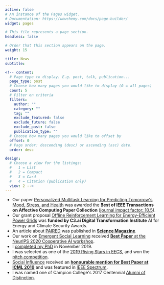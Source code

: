```yaml
---
active: false
# An instance of the Pages widget.
# Documentation: https://wowchemy.com/docs/page-builder/
widget: pages

# This file represents a page section.
headless: false

# Order that this section appears on the page.
weight: 15

title: News
subtitle:

<!-- content:
  # Page type to display. E.g. post, talk, publication...
  page_type: post
  # Choose how many pages you would like to display (0 = all pages)
  count: 5
  # Filter on criteria
  filters:
    author: ""
    category: ""
    tag: ""
    exclude_featured: false
    exclude_future: false
    exclude_past: false
    publication_type: ""
  # Choose how many pages you would like to offset by
  offset: 0
  # Page order: descending (desc) or ascending (asc) date.
  order: desc

design:
  # Choose a view for the listings:
  #   1 = List
  #   2 = Compact
  #   3 = Card
  #   4 = Citation (publication only)
  view: 2 -->
---
```

* Our paper [Personalized Multitask Learning for Predicting Tomorrow's Mood, Stress, and Health](./publication/personalized-multitask-learning-for-predicting-tomorrows-mood-stress-a/) was awarded the **Best of IEEE Transactions on Affective Computing Paper Collection** ([journal impact factor: 10.5](https://ieeexplore.ieee.org/xpl/RecentIssue.jsp?punumber=5165369)).
* Our grant proposal [Offline Reinforcement Learning for Energy-Efficient Power Grids](https://c3dti.ai/c3-announces-energy-climate-awards/) was **funded by C3.ai Digital Transformation Institute** AI for Energy and Climate Security Awards.
* An article about [PAIRED](./publication/paired/) was published in [**Science Magazine**](https://www.sciencemag.org/news/2021/01/who-needs-teacher-artificial-intelligence-designs-lesson-plans-itself).
* Our work on [Emergent Social Learning](./publication/learning-social-learning/) received [**Best Paper** at the NeurIPS 2020 Cooperative AI workshop](https://www.cooperativeai.com/neurips-2020/workshop-papers).
* I [completed my PhD](./publication/social-and-affective-machine-learning/) in November 2019. 
* I was selected as one of the [2019 Rising Stars in EECS](https://www.eecs.mit.edu/news-events/announcements/mits-rising-stars-eecs-2019), and won the [pitch competition](https://publish.illinois.edu/rising-stars/).
* [Social Influence](./publication/social-influence-as-intrinsic-motivation-for-multiagent-deep-reinforce/) received an [**honourable mention for Best Paper at ICML 2019**](https://medium.com/syncedreview/icml-2019-google-eth-zurich-mpi-is-cambridge-prowler-io-share-best-paper-honours-4aeabd5c9fc8) and was featured in [IEEE Spectrum](https://spectrum.ieee.org/tech-talk/computing/software/deepmind-teaches-ai-teamwork).
* I was named one of Campion College's 2017 Centennial [Alumni of Distinction](https://campioncollege.ca/resources/natasha-jaques/).